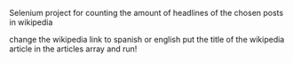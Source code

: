 Selenium project for counting the amount of headlines of the chosen posts in wikipedia

change the wikipedia link to spanish or english put the title of the wikipedia article in the articles array and run!
